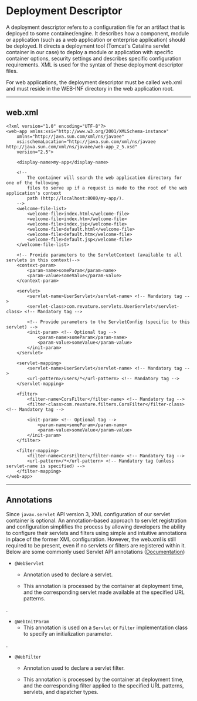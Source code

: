 # Deployment Descriptor

A deployment descriptor refers to a configuration file for an artifact that is deployed to some container/engine. It describes how a component, module or application (such as a web application or enterprise application) should be deployed. It directs a deployment tool (Tomcat's Catalina servlet container in our case) to deploy a module or application with specific container options, security settings and describes specific configuration requirements. XML is used for the syntax of these deployment descriptor files.

For web applications, the deployment descriptor must be called web.xml and must reside in the WEB-INF directory in the web application root.

---

## web.xml

```
<?xml version="1.0" encoding="UTF-8"?>
<web-app xmlns:xsi="http://www.w3.org/2001/XMLSchema-instance"
	xmlns="http://java.sun.com/xml/ns/javaee"
	xsi:schemaLocation="http://java.sun.com/xml/ns/javaee http://java.sun.com/xml/ns/javaee/web-app_2_5.xsd"
	version="2.5">

	<display-name>my-app</display-name>

    <!-- 
        The container will search the web application directory for one of the following
        files to serve up if a request is made to the root of the web application's context
        path (http://localhost:8080/my-app/).
    -->
	<welcome-file-list>
		<welcome-file>index.html</welcome-file>
		<welcome-file>index.htm</welcome-file>
		<welcome-file>index.jsp</welcome-file>
		<welcome-file>default.html</welcome-file>
		<welcome-file>default.htm</welcome-file>
		<welcome-file>default.jsp</welcome-file>
	</welcome-file-list>

    <!-- Provide parameters to the ServletContext (available to all servlets in this context)-->
    <context-param>
        <param-name>someParam</param-name>
        <param-value>someValue</param-value>
    </context-param>

    <servlet>
        <servlet-name>UserServlet</servlet-name> <!-- Mandatory tag -->
        <servlet-class>com.revature.servlets.UserServlet</servlet-class> <!-- Mandatory tag -->

        <!-- Provide parameters to the ServletConfig (specific to this servlet) -->
        <init-param> <!-- Optional tag -->
            <param-name>someParam</param-name>
            <param-value>someValue</param-value>
        </init-param>
    </servlet>

    <servlet-mapping>
        <servlet-name>UserServlet</servlet-name> <!-- Mandatory tag -->
        <url-pattern>/users/*</url-pattern> <!-- Mandatory tag -->
    </servlet-mapping>

    <filter>
        <filter-name>CorsFilter</filter-name> <!-- Mandatory tag -->
        <filter-class>com.revature.filters.CorsFilter</filter-class> <!-- Mandatory tag -->
        
        <init-param> <!-- Optional tag -->
            <param-name>someParam</param-name>
            <param-value>someValue</param-value>
        </init-param>
    </filter>

    <filter-mapping>
        <filter-name>CorsFilter</filter-name> <!-- Mandatory tag -->
        <url-pattern>/*</url-pattern> <!-- Mandatory tag (unless servlet-name is specified) -->
    </filter-mapping>
</web-app>
```

---

## Annotations

Since `javax.servlet` API version 3, XML configuration of our servlet container is optional. An annotation-based approach to servlet registration and configuration simplifies the process by allowing developers the ability to configure their servlets and filters using simple and intuitive annotations in place of the former XML configuration. However, the web.xml is still required to be present, even if no servlets or filters are registered within it. Below are some commonly used Servlet API annotations ([Documentation](https://javaee.github.io/javaee-spec/javadocs/javax/servlet/annotation/package-summary.html))

- `@WebServlet`
  - Annotation used to declare a servlet.

  - This annotation is processed by the container at deployment time, and the corresponding servlet made available at the specified URL patterns.

.

- `@WebInitParam`
  - This annotation is used on a `Servlet` or `Filter` implementation class to specify an initialization parameter.

.

- `@WebFilter`
  - Annotation used to declare a servlet filter.

  - This annotation is processed by the container at deployment time, and the corresponding filter applied to the specified URL patterns, servlets, and dispatcher types.